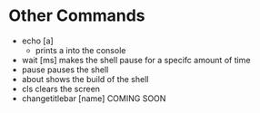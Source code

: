 # Other Commands

- echo [a]
    - prints a into the console
- wait [ms]
    makes the shell pause for a specifc amount of time
- pause
    pauses the shell
- about
    shows the build of the shell
- cls
    clears the screen
- changetitlebar [name]
    COMING SOON